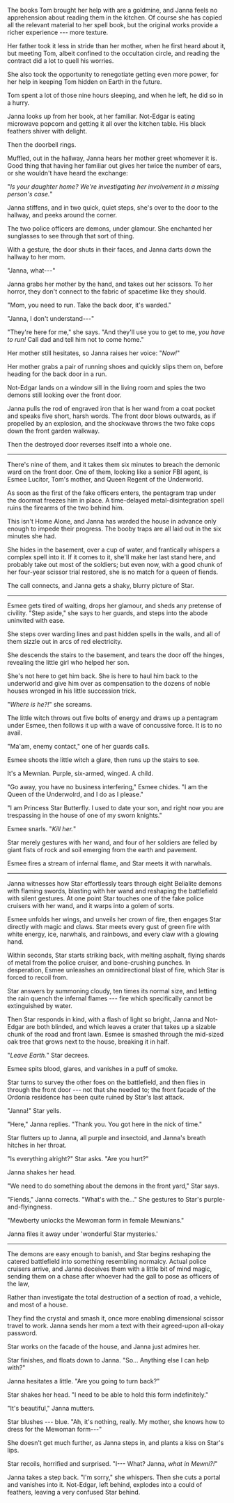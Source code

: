 The books Tom brought her help with are a goldmine, and Janna feels no apprehension about reading
them in the kitchen. Of course she has copied all the relevant material to her spell book, but the
original works provide a richer experience --- more texture.

Her father took it less in stride than her mother, when he first heard about it, but meeting Tom,
albeit confined to the occultation circle, and reading the contract did a lot to quell his worries.

She also took the opportunity to renegotiate getting even more power, for her help in keeping Tom
hidden on Earth in the future.

Tom spent a lot of those nine hours sleeping, and when he left, he did so in a hurry.

Janna looks up from her book, at her familiar.
Not-Edgar is eating microwave popcorn and getting it all over the kitchen table.
His black feathers shiver with delight.

Then the doorbell rings.

Muffled, out in the hallway, Janna hears her mother greet whomever it is.
Good thing that having her familiar out gives her twice the number of ears,
or she wouldn't have heard the exchange:

"_Is your daughter home? We're investigating her involvement in a missing person's case._"

Janna stiffens, and in two quick, quiet steps, she's over to the door to the hallway, and peeks
around the corner.

The two police officers are demons, under glamour. She enchanted her sunglasses to see through
that sort of thing.

With a gesture, the door shuts in their faces, and Janna darts down the hallway to her mom.

"Janna, what---"

Janna grabs her mother by the hand, and takes out her scissors. To her horror, they don't
connect to the fabric of spacetime like they should.

"Mom, you need to run. Take the back door, it's warded."

"Janna, I don't understand---"

"They're here for me," she says. "And they'll use you to get to me, _you have to run!_ Call dad
and tell him not to come home."

Her mother still hesitates, so Janna raises her voice: "_Now!_"

Her mother grabs a pair of running shoes and quickly slips them on, before heading for the 
back door in a run.

Not-Edgar lands on a window sill in the living room and spies the two demons still looking over
the front door.

Janna pulls the rod of engraved iron that is her wand from a coat pocket and speaks five short,
harsh words. The front door blows outwards, as if propelled by an explosion, and the shockwave
throws the two fake cops down the front garden walkway.

Then the destroyed door reverses itself into a whole one.

----

There's nine of them, and it takes them six minutes to breach the demonic ward on the front
door. One of them, looking like a senior FBI agent, is Esmee Lucitor, Tom's mother, and
Queen Regent of the Underworld.

As soon as the first of the fake officers enters, the pentagram trap under the doormat freezes
him in place. A time-delayed metal-disintegration spell ruins the firearms of the two behind him.

This isn't Home Alone, and Janna has warded the house in advance only enough to impede their progress.
The booby traps are all laid out in the six minutes she had.

She hides in the basement, over a cup of water, and frantically whispers a complex spell into it.
If it comes to it, she'll make her last stand here, and probably take out most of the soldiers; but
even now, with a good chunk of her four-year scissor trial restored, she is no match for a queen of fiends.

The call connects, and Janna gets a shaky, blurry picture of Star.

----

Esmee gets tired of waiting, drops her glamour, and sheds any pretense of civility.
"Step aside," she says to her guards, and steps into the abode uninvited with ease.

She steps over warding lines and past hidden spells in the walls, and all of them sizzle out
in arcs of red electricity.

She descends the stairs to the basement, and tears the door off the hinges, revealing the
little girl who helped her son.

She's not here to get him back. She is here to haul him back to the underworld and give him
over as compensation to the dozens of noble houses wronged in his little succession trick.

"_Where is he?!_" she screams.

The little witch throws out five bolts of energy and draws up a pentagram under Esmee, then
follows it up with a wave of concussive force. It is to no avail.

"Ma'am, enemy contact," one of her guards calls.

Esmee shoots the little witch a glare, then runs up the stairs to see.

It's a Mewnian. Purple, six-armed, winged. A child.

"Go away, you have no business interfering," Esmee chides. "I am the Queen of the Underwolrd,
and I do as I please."

"I am Princess Star Butterfly. I used to date your son, and right now you are trespassing in the
house of one of my sworn knights."

Esmee snarls. "_Kill her._"

Star merely gestures with her wand, and four of her soldiers are felled by giant fists of rock and
soil emerging from the earth and pavement.

Esmee fires a stream of infernal flame, and Star meets it with narwhals.

----

Janna witnesses how Star effortlessly tears through eight Belialite demons with flaming swords,
blasting with her wand and reshaping the battlefield with silent gestures. At one point Star
touches one of the fake police cruisers with her wand, and it warps into a golem of sorts.

Esmee unfolds her wings, and unveils her crown of fire, then engages Star directly with magic
and claws. Star meets every gust of green fire with white energy, ice, narwhals, and rainbows,
and every claw with a glowing hand.

Within seconds, Star starts striking back, with melting asphalt, flying shards of metal from
the police cruiser, and bone-crushing punches. In desperation, Esmee unleashes an omnidirectional
blast of fire, which Star is forced to recoil from.

Star answers by summoning cloudy, ten times its normal size, and letting the rain quench the infernal
flames --- fire which specifically cannot be extinguished by water.

Then Star responds in kind, with a flash of light so bright, Janna and Not-Edgar are both blinded,
and which leaves a crater that takes up a sizable chunk of the road and front lawn. Esmee is smashed
through the mid-sized oak tree that grows next to the house, breaking it in half.

"_Leave Earth._" Star decrees.

Esmee spits blood, glares, and vanishes in a puff of smoke.

Star turns to survey the other foes on the battlefield, and then flies in through the
front door --- not that she needed to; the front facade of the Ordonia residence has
been quite ruined by Star's last attack.

"Janna!" Star yells.

"Here," Janna replies. "Thank you. You got here in the nick of time."

Star flutters up to Janna, all purple and insectoid, and Janna's breath hitches in her throat.

"Is everything alright?" Star asks. "Are you hurt?"

Janna shakes her head.

"We need to do something about the demons in the front yard," Star says.

"Fiends," Janna corrects. "What's with the..." She gestures to Star's purple-and-flyingness.

"Mewberty unlocks the Mewoman form in female Mewnians."

Janna files it away under 'wonderful Star mysteries.'

----

The demons are easy enough to banish, and Star begins reshaping the catered battlefield into something
resembling normalcy. Actual police cruisers arrive, and Janna deceives them with a little bit of 
mind magic, sending them on a chase after whoever had the gall to pose as officers of the law,

Rather than investigate the total destruction of a section of road, a vehicle, and most of 
a house.

They find the crystal and smash it, once more enabling dimensional scissor travel to work.
Janna sends her mom a text with their agreed-upon all-okay password.

Star works on the facade of the house, and Janna just admires her.

Star finishes, and floats down to Janna. "So... Anything else I can help with?"

Janna hesitates a little. "Are you going to turn back?"

Star shakes her head. "I need to be able to hold this form indefinitely."

"It's beautiful," Janna mutters.

Star blushes --- blue. "Ah, it's nothing, really. My mother, she knows how to dress for
the Mewoman form---"

She doesn't get much further, as Janna steps in, and plants a kiss on Star's lips.

Star recoils, horrified and surprised. "I--- What? Janna, _what in Mewni?!_"

Janna takes a step back. "I'm sorry," she whispers. Then she cuts a portal and vanishes
into it. Not-Edgar, left behind, explodes into a could of feathers, leaving a very confused
Star behind.
